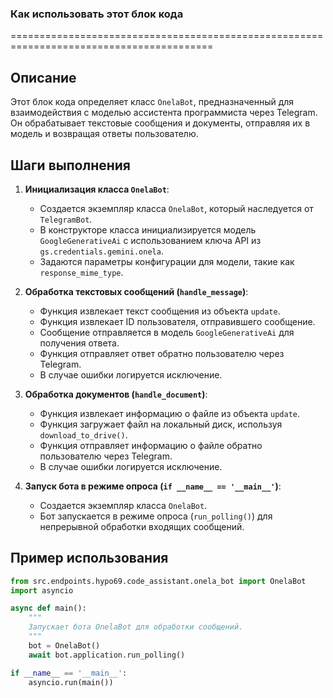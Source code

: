 ### Как использовать этот блок кода
=========================================================================================

Описание
-------------------------
Этот блок кода определяет класс `OnelaBot`, предназначенный для взаимодействия с моделью ассистента программиста через Telegram. Он обрабатывает текстовые сообщения и документы, отправляя их в модель и возвращая ответы пользователю.

Шаги выполнения
-------------------------
1. **Инициализация класса `OnelaBot`**:
   - Создается экземпляр класса `OnelaBot`, который наследуется от `TelegramBot`.
   - В конструкторе класса инициализируется модель `GoogleGenerativeAi` с использованием ключа API из `gs.credentials.gemini.onela`.
   - Задаются параметры конфигурации для модели, такие как `response_mime_type`.

2. **Обработка текстовых сообщений (`handle_message`)**:
   - Функция извлекает текст сообщения из объекта `update`.
   - Функция извлекает ID пользователя, отправившего сообщение.
   - Сообщение отправляется в модель `GoogleGenerativeAi` для получения ответа.
   - Функция отправляет ответ обратно пользователю через Telegram.
   - В случае ошибки логируется исключение.

3. **Обработка документов (`handle_document`)**:
   - Функция извлекает информацию о файле из объекта `update`.
   - Функция загружает файл на локальный диск, используя `download_to_drive()`.
   - Функция отправляет информацию о файле обратно пользователю через Telegram.
   - В случае ошибки логируется исключение.

4. **Запуск бота в режиме опроса (`if __name__ == '__main__'`)**:
   - Создается экземпляр класса `OnelaBot`.
   - Бот запускается в режиме опроса (`run_polling()`) для непрерывной обработки входящих сообщений.

Пример использования
-------------------------

```python
from src.endpoints.hypo69.code_assistant.onela_bot import OnelaBot
import asyncio

async def main():
    """
    Запускает бота OnelaBot для обработки сообщений.
    """
    bot = OnelaBot()
    await bot.application.run_polling()

if __name__ == '__main__':
    asyncio.run(main())